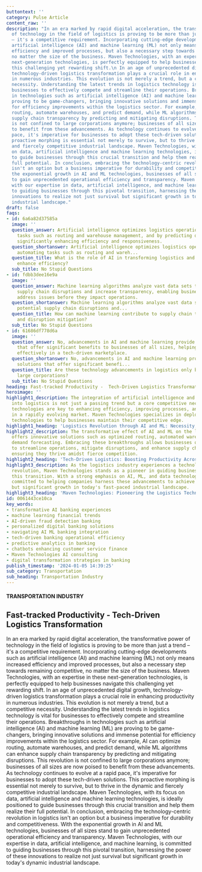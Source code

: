 ```yaml
---
buttontext: ''
category: Pulse Article
content_raw: ''
description: "In an era marked by rapid digital acceleration, the transformative power
  of technology in the field of logistics is proving to be more than just a trend
  – it's a competitive requirement. Incorporating cutting-edge developments such as
  artificial intelligence (AI) and machine learning (ML) not only means increased
  efficiency and improved processes, but also a necessary step towards remaining competitive,
  no matter the size of the business. Maven Technologies, with an expertise in these
  next-generation technologies, is perfectly equipped to help businesses navigate
  this challenging yet rewarding shift.\n In an age of unprecedented digital growth,
  technology-driven logistics transformation plays a crucial role in enhancing productivity
  in numerous industries. This evolution is not merely a trend, but a competitive
  necessity. Understanding the latest trends in logistics technology is vital for
  businesses to effectively compete and streamline their operations. Breakthroughs
  in technologies such as artificial intelligence (AI) and machine learning (ML) are
  proving to be game-changers, bringing innovative solutions and immense potential
  for efficiency improvements within the logistics sector. For example, AI can optimize
  routing, automate warehouses, and predict demand, while ML algorithms can enhance
  supply chain transparency by predicting and mitigating disruptions. This revolution
  is not confined to large corporations anymore; businesses of all sizes are now poised
  to benefit from these advancements. As technology continues to evolve at a rapid
  pace, it's imperative for businesses to adopt these tech-driven solutions. This
  proactive morphing is essential not merely to survive, but to thrive in the dynamic
  and fiercely competitive industrial landscape. Maven Technologies, with its focus
  on data, artificial intelligence and machine learning technologies, is ideally positioned
  to guide businesses through this crucial transition and help them realize their
  full potential. In conclusion, embracing the technology-centric revolution in logistics
  isn't an option but a business imperative for durability and competitiveness. With
  the exponential growth in AI and ML technologies, businesses of all sizes stand
  to gain unprecedented operational efficiency and transparency. Maven Technologies,
  with our expertise in data, artificial intelligence, and machine learning, is committed
  to guiding businesses through this pivotal transition, harnessing the power of these
  innovations to realize not just survival but significant growth in today's dynamic
  industrial landscape."
draft: false
faqs:
- id: 6a6a82d37585a
  image: ''
  question_answer: Artificial intelligence optimizes logistics operations by automating
    tasks such as routing and warehouse management, and by predicting demand, thus
    significantly enhancing efficiency and responsiveness.
  question_shortanswer: Artificial intelligence optimizes logistics operations by
    automating tasks such as routing and wareh...
  question_title: What is the role of AI in transforming logistics and how does it
    enhance efficiency?
  sub_title: No Stupid Questions
- id: fdbb3dee16e9a
  image: ''
  question_answer: Machine learning algorithms analyze vast data sets to predict potential
    supply chain disruptions and increase transparency, enabling businesses to proactively
    address issues before they impact operations.
  question_shortanswer: Machine learning algorithms analyze vast data sets to predict
    potential supply chain disruptions and...
  question_title: How can machine learning contribute to supply chain transparency
    and disruption mitigation?
  sub_title: No Stupid Questions
- id: 61686df778d6a
  image: ''
  question_answer: No, advancements in AI and machine learning provide scalable solutions
    that offer significant benefits to businesses of all sizes, helping them to compete
    effectively in a tech-driven marketplace.
  question_shortanswer: No, advancements in AI and machine learning provide scalable
    solutions that offer significant benefi...
  question_title: Are these technology advancements in logistics only beneficial for
    large corporations?
  sub_title: No Stupid Questions
heading: Fast-tracked Productivity -  Tech-Driven Logistics Transformation
heroimage: ''
highlight1_description: The integration of artificial intelligence and machine learning
  into logistics is not just a passing trend but a core competitive necessity. These
  technologies are key to enhancing efficiency, improving processes, and staying ahead
  in a rapidly evolving market. Maven Technologies specializes in deploying such next-generation
  technologies to help businesses maintain their competitive edge.
highlight1_heading: 'Logistics Revolution through AI and ML: Necessity, Not a Trend'
highlight2_description: The transformative effect of AI and ML on the logistics sector
  offers innovative solutions such as optimized routing, automated warehouses, and
  demand forecasting. Embracing these breakthroughs allows businesses of all sizes
  to streamline operations, mitigate disruptions, and enhance supply chain transparency,
  ensuring they thrive amidst fierce competition.
highlight2_heading: 'Tech-Driven Logistics: Boosting Productivity Across Industries'
highlight3_description: As the logistics industry experiences a technology-centric
  revolution, Maven Technologies stands as a pioneer in guiding businesses through
  this transition. With a strong emphasis on AI, ML, and data technology, Maven is
  committed to helping companies harness these advancements to achieve not just sustainability
  but significant growth in today's fast-paced industrial landscape.
highlight3_heading: 'Maven Technologies: Pioneering the Logistics Technology Transition'
id: 0061443ce10ca
key_words:
- transformative AI banking experiences
- machine learning financial trends
- AI-driven fraud detection banking
- personalized digital banking solutions
- navigating AI ML banking integration
- tech-driven banking operational efficiency
- predictive analytics in banking
- chatbots enhancing customer service finance
- Maven Technologies AI consulting
- digital transformation strategies in banking
publish_timestamp: '2024-01-05 14:39:25'
sub_category: Transportation
sub_heading: Transportation Industry
---
```


#### TRANSPORTATION INDUSTRY
## Fast-tracked Productivity -  Tech-Driven Logistics Transformation
In an era marked by rapid digital acceleration, the transformative power of technology in the field of logistics is proving to be more than just a trend – it's a competitive requirement. Incorporating cutting-edge developments such as artificial intelligence (AI) and machine learning (ML) not only means increased efficiency and improved processes, but also a necessary step towards remaining competitive, no matter the size of the business. Maven Technologies, with an expertise in these next-generation technologies, is perfectly equipped to help businesses navigate this challenging yet rewarding shift.
 In an age of unprecedented digital growth, technology-driven logistics transformation plays a crucial role in enhancing productivity in numerous industries. This evolution is not merely a trend, but a competitive necessity. Understanding the latest trends in logistics technology is vital for businesses to effectively compete and streamline their operations. Breakthroughs in technologies such as artificial intelligence (AI) and machine learning (ML) are proving to be game-changers, bringing innovative solutions and immense potential for efficiency improvements within the logistics sector. For example, AI can optimize routing, automate warehouses, and predict demand, while ML algorithms can enhance supply chain transparency by predicting and mitigating disruptions. This revolution is not confined to large corporations anymore; businesses of all sizes are now poised to benefit from these advancements. As technology continues to evolve at a rapid pace, it's imperative for businesses to adopt these tech-driven solutions. This proactive morphing is essential not merely to survive, but to thrive in the dynamic and fiercely competitive industrial landscape. Maven Technologies, with its focus on data, artificial intelligence and machine learning technologies, is ideally positioned to guide businesses through this crucial transition and help them realize their full potential. In conclusion, embracing the technology-centric revolution in logistics isn't an option but a business imperative for durability and competitiveness. With the exponential growth in AI and ML technologies, businesses of all sizes stand to gain unprecedented operational efficiency and transparency. Maven Technologies, with our expertise in data, artificial intelligence, and machine learning, is committed to guiding businesses through this pivotal transition, harnessing the power of these innovations to realize not just survival but significant growth in today's dynamic industrial landscape.